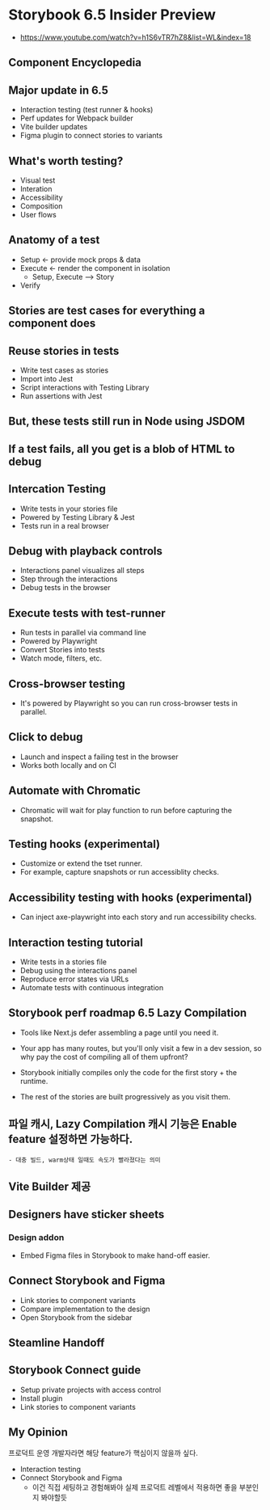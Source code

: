 
# Storybook 6.5 Insider Preview
- https://www.youtube.com/watch?v=h1S6vTR7hZ8&list=WL&index=18

## Component Encyclopedia

## Major update in 6.5
- Interaction testing (test runner & hooks)
- Perf updates for Webpack builder
- Vite builder updates
- Figma plugin to connect stories to variants


## What's worth testing?
- Visual test
- Interation
- Accessibility
- Composition
- User flows

## Anatomy of a test
- Setup <- provide mock props & data
- Execute <- render the component in isolation
	- Setup, Execute --> Story 
- Verify

## Stories are test cases for everything a component does

## Reuse stories in tests
- Write test cases as stories
- Import into Jest
- Script interactions with Testing Library
- Run assertions with Jest

## But, these tests still run in Node using JSDOM

## If a test fails, all you get is a blob of HTML to debug

## Intercation Testing
- Write tests in your stories file
- Powered by Testing Library & Jest
- Tests run in a real browser

## Debug with playback controls
- Interactions panel visualizes all steps
- Step through the interactions
- Debug tests in the browser

## Execute tests with test-runner
- Run tests in parallel via command line
- Powered by Playwright
- Convert Stories into tests
- Watch mode, filters, etc.

## Cross-browser testing
- It's powered by Playwright so you can run cross-browser tests in parallel.

## Click to debug
- Launch and inspect a failing test in the browser
- Works both locally and on CI

## Automate with Chromatic
- Chromatic will wait for play function to run before capturing the snapshot.

## Testing hooks (experimental)
- Customize or extend the tset runner.
- For example, capture snapshots or run accessiblity checks.

## Accessibility testing with hooks (experimental)
- Can inject axe-playwright into each story and run accessibility checks.

## Interaction testing tutorial
- Write tests in a stories file
- Debug using the interactions panel
- Reproduce error states via URLs
- Automate tests with continuous integration


## Storybook perf roadmap 6.5 Lazy Compilation
- Tools like Next.js defer assembling a page until you need it.
- Your app has many routes, but you'll only visit a few in a dev session, so why pay the cost of compiling all of them upfront?

- Storybook initially compiles only the code for the first story + the runtime.
- The rest of the stories are built progressively as you visit them.

## 파일 캐시, Lazy Compilation 캐시 기능은 Enable feature 설정하면 가능하다.
	- 대충 빌드, warm상태 일때도 속도가 빨라졌다는 의미

## Vite Builder 제공

## Designers have sticker sheets
### Design addon
- Embed Figma files in Storybook to make hand-off easier.

## Connect Storybook and Figma
- Link stories to component variants
- Compare implementation to the design
- Open Storybook from the sidebar

## Steamline Handoff

## Storybook Connect guide
- Setup private projects with access control
- Install plugin
- Link stories to component variants


## My Opinion
프로덕트 운영 개발자라면 해당 feature가 핵심이지 않을까 싶다.
- Interaction testing
- Connect Storybook and Figma
	- 이건 직접 세팅하고 경험해봐야 실제 프로덕트 레벨에서 적용하면 좋을 부분인지 봐야할듯








